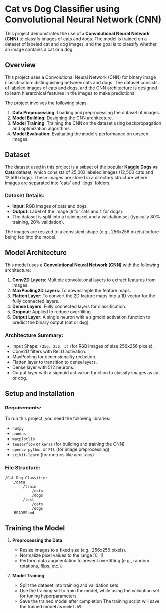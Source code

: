 

# Cat vs Dog Classifier using Convolutional Neural Network (CNN)

This project demonstrates the use of a **Convolutional Neural Network (CNN)** to classify images of cats and dogs. The model is trained on a dataset of labeled cat and dog images, and the goal is to classify whether an image contains a cat or a dog.

## Overview

This project uses a Convolutional Neural Network (CNN) for binary image classification: distinguishing between cats and dogs. The dataset consists of labeled images of cats and dogs, and the CNN architecture is designed to learn hierarchical features in the images to make predictions.

The project involves the following steps:
1. **Data Preprocessing**: Loading and preprocessing the dataset of images.
2. **Model Building**: Designing the CNN architecture.
3. **Model Training**: Training the CNN on the dataset using backpropagation and optimization algorithms.
4. **Model Evaluation**: Evaluating the model’s performance on unseen images.

## Dataset

The dataset used in this project is a subset of the popular **Kaggle Dogs vs Cats** dataset, which consists of 25,000 labeled images (12,500 cats and 12,500 dogs). These images are stored in a directory structure where images are separated into 'cats' and 'dogs' folders.

### Dataset Details:
- **Input**: RGB images of cats and dogs.
- **Output**: Label of the image (`0` for cats and `1` for dogs).
- The dataset is split into a training set and a validation set (typically 80% training, 20% validation).

The images are resized to a consistent shape (e.g., 256x256 pixels) before being fed into the model.

## Model Architecture

This model uses a **Convolutional Neural Network (CNN)** with the following architecture:

1. **Conv2D Layers**: Multiple convolutional layers to extract features from images.
2. **MaxPooling2D Layers**: To downsample the feature maps.
3. **Flatten Layer**: To convert the 2D feature maps into a 1D vector for the fully connected layers.
4. **Dense Layers**: Fully connected layers for classification.
5. **Dropout**: Applied to reduce overfitting.
6. **Output Layer**: A single neuron with a sigmoid activation function to predict the binary output (cat or dog).

### Architecture Summary:
- Input Shape: `(256, 256, 3)` (for RGB images of size 256x256 pixels).
- Conv2D filters with ReLU activation.
- MaxPooling for dimensionality reduction.
- Flatten layer to transition to dense layers.
- Dense layer with 512 neurons.
- Output layer with a sigmoid activation function to classify images as cat or dog.

## Setup and Installation

### Requirements:
To run this project, you need the following libraries:

- `numpy`
- `pandas`
- `matplotlib`
- `tensorflow` or `keras` (for building and training the CNN)
- `opencv-python` or `PIL` (for image preprocessing)
- `scikit-learn` (for metrics like accuracy)


### File Structure:
```
/Cat-Dog-Classifier
    /data
        /train
            /cats
            /dogs
        /test
            /cats
            /dogs
    README.md
```

## Training the Model

1. **Preprocessing the Data**:
   - Resize images to a fixed size (e.g., 256x256 pixels).
   - Normalize pixel values to the range [0, 1].
   - Perform data augmentation to prevent overfitting (e.g., random rotations, flips, etc.).

2. **Model Training**:
   - Split the dataset into training and validation sets.
   - Use the training set to train the model, while using the validation set for tuning hyperparameters.
   - Save the trained model after completion
   The training script will save the trained model as `model.h5`.
